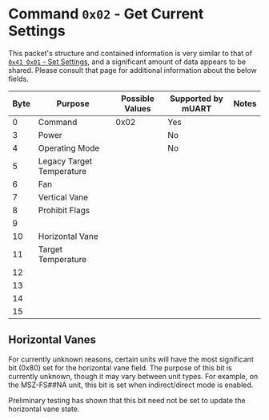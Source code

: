 # Command `0x02` - Get Current Settings

This packet's structure and contained information is very similar to that of 
[`0x41 0x01` - Set Settings][set-settings], and a significant amount of data appears to be shared. Please consult that 
page for additional information about the below fields.

| Byte | Purpose                   | Possible Values | Supported by mUART | Notes |
|------|---------------------------|-----------------|--------------------|-------|
| 0    | Command                   | 0x02            | Yes                |
| 3    | Power                     |                 | No                 |       |
| 4    | Operating Mode            |                 | No                 |       |
| 5    | Legacy Target Temperature |                 |                    |       |
| 6    | Fan                       |                 |                    |       |
| 7    | Vertical Vane             |                 |                    |       |
| 8    | Prohibit Flags            |                 |                    |       |
| 9    |
| 10   | Horizontal Vane           |                 |                    |       |
| 11   | Target Temperature        |                 |                    |       |
| 12   |
| 13   |
| 14   |
| 15   |

[set-settings]: ../0x41-set-request/0x01-set-settings.md

## Horizontal Vanes

For currently unknown reasons, certain units will have the most significant bit (0x80) set for the horizontal vane
field. The purpose of this bit is currently unknown, though it may vary between unit types. For example, on the 
MSZ-FS##NA unit, this bit is set when indirect/direct mode is enabled.

Preliminary testing has shown that this bit need not be set to update the horizontal vane state.